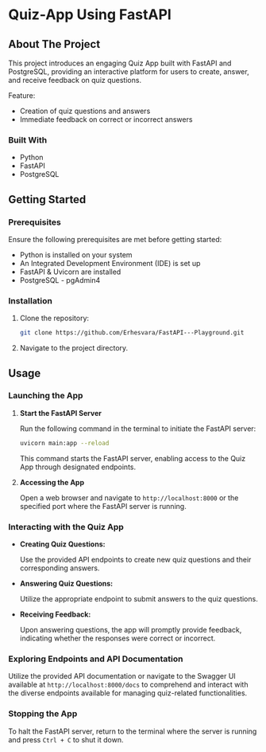 # Quiz-App Using FastAPI

## About The Project
This project introduces an engaging Quiz App built with FastAPI and PostgreSQL, providing an interactive platform for users to create, answer, and receive feedback on quiz questions.


Feature:
* Creation of quiz questions and answers
* Immediate feedback on correct or incorrect answers

### Built With
* Python 
* FastAPI
* PostgreSQL
 
## Getting Started

### Prerequisites
Ensure the following prerequisites are met before getting started:

* Python is installed on your system
* An Integrated Development Environment (IDE) is set up
* FastAPI & Uvicorn are installed
* PostgreSQL - pgAdmin4


### Installation

1. Clone the repository:
   ```sh
   git clone https://github.com/Erhesvara/FastAPI---Playground.git 
   ```
3. Navigate to the project directory.

## Usage

### Launching the App

1. **Start the FastAPI Server**

    Run the following command in the terminal to initiate the FastAPI server:
    ```sh
    uvicorn main:app --reload
    ```
    This command starts the FastAPI server, enabling access to the Quiz App through designated endpoints.

2. **Accessing the App**

    Open a web browser and navigate to `http://localhost:8000` or the specified port where the FastAPI server is running.

### Interacting with the Quiz App

- **Creating Quiz Questions:**

    Use the provided API endpoints to create new quiz questions and their corresponding answers.

- **Answering Quiz Questions:**

    Utilize the appropriate endpoint to submit answers to the quiz questions.

- **Receiving Feedback:**

    Upon answering questions, the app will promptly provide feedback, indicating whether the responses were correct or incorrect.

### Exploring Endpoints and API Documentation

Utilize the provided API documentation or navigate to the Swagger UI available at `http://localhost:8000/docs` to comprehend and interact with the diverse endpoints available for managing quiz-related functionalities.

### Stopping the App

To halt the FastAPI server, return to the terminal where the server is running and press `Ctrl + C` to shut it down.






